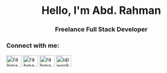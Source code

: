 <h1 align="center">Hello, I'm Abd. Rahman</h1>
<h3 align="center">Freelance Full Stack Developer</h3>


<h3 align="left">Connect with me:</h3>
<p align="left">
<a href="https://linkedin.com/in/rahmanpsg" target="blank"><img align="center" src="https://raw.githubusercontent.com/rahuldkjain/github-profile-readme-generator/master/src/images/icons/Social/linked-in-alt.svg" alt="rahmanpsg" height="30" width="40" /></a>
<a href="https://fb.com/rahmanpmc" target="blank"><img align="center" src="https://raw.githubusercontent.com/rahuldkjain/github-profile-readme-generator/master/src/images/icons/Social/facebook.svg" alt="rahmanpmc" height="30" width="40" /></a>
<a href="https://instagram.com/rahmanpsg" target="blank"><img align="center" src="https://raw.githubusercontent.com/rahuldkjain/github-profile-readme-generator/master/src/images/icons/Social/instagram.svg" alt="rahmanpsg" height="30" width="40" /></a>
<a href="https://www.upwork.com/freelancers/~0146d020d1f7248e83" target="blank"><img align="center" src="https://www.svgrepo.com/show/331630/upwork.svg" alt="upwork" height="30" width="40" /></a>
</p>

